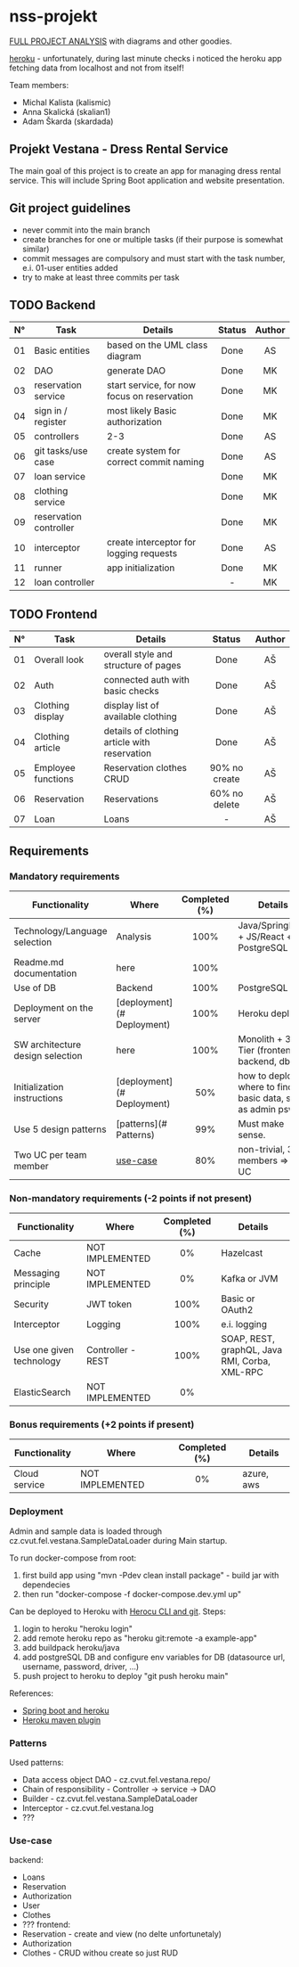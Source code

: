 # nss-projekt

[FULL PROJECT ANALYSIS](https://docs.google.com/document/d/1iwqCdzNI0flSrte5WLlODTj-EJvJFIHnS9dFIRaR8gM/edit?usp=sharing) with diagrams and other goodies.

[heroku](https://nss-semestral.herokuapp.com/) - unfortunately, during last minute checks i noticed the heroku app
fetching data from localhost and not from itself!

Team members:
- Michal Kalista (kalismic)
- Anna Skalická (skalian1)
- Adam Škarda (skardada)

## Projekt Vestana - Dress Rental Service

The main goal of this project is to create an app for 
managing dress rental service. This will include Spring
Boot application and website presentation.

## Git project guidelines
- never commit into the main branch
- create branches for one or multiple tasks (if their purpose is somewhat similar)
- commit messages are compulsory and must start with the task number, 
  e.i. 01-user entities added
- try to make at least three commits per task

## TODO Backend
| N°  | Task                   | Details                                     | Status | Author |
|:---:|------------------------|---------------------------------------------|:------:|:------:|
| 01  | Basic entities         | based on the UML class diagram              |  Done  |   AS   |
| 02  | DAO                    | generate DAO                                |  Done  |   MK   |
| 03  | reservation service    | start service, for now focus on reservation |  Done  |   MK   |
| 04  | sign in / register     | most likely Basic authorization             |  Done  |   MK   |
| 05  | controllers            | 2-3                                         |  Done  |   AS   |
| 06  | git tasks/use case     | create system for correct commit naming     |  Done  |   AS   |
| 07  | loan service           |                                             |  Done  |   MK   |
| 08  | clothing service       |                                             |  Done  |   MK   |
| 09  | reservation controller |                                             |  Done  |   MK   |
| 10  | interceptor            | create interceptor for logging requests     |  Done  |   AS   |
| 11  | runner                 | app initialization                          |  Done  |   MK   |
| 12  | loan controller        |                                          | - |  MK   |

## TODO Frontend
| N°  | Task                | Details                                     | Status | Author |
|:---:|---------------------|---------------------------------------------|:------:|:------:|
| 01  | Overall look        | overall style and structure of pages        |Done    |   AŠ   |
| 02  | Auth                | connected auth with basic checks            |Done    |   AŠ   |
| 03  | Clothing display    | display list of available clothing          |Done    |   AŠ   |
| 04  | Clothing article    | details of clothing article with reservation|Done    |   AŠ   |
| 05  | Employee functions  | Reservation clothes CRUD               |90% no create|   AŠ   |
| 06  | Reservation         | Reservations                                |60% no delete|   AŠ   |
| 07  | Loan                 | Loans                                      |  -  |   AŠ   |


## Requirements
<!-- must be displayed per instructions -->

### Mandatory requirements
| Functionality                    | Where       | Completed (%) | Details                                                    |
|----------------------------------|-------------|:-------------:|------------------------------------------------------------|
| Technology/Language selection    | Analysis     |     100%      | Java/SpringBoot + JS/React + PostgreSQL                    |
| Readme.md documentation          | here        |     100%      |                                                            |
| Use of DB                        | Backend     |      100%     | PostgreSQL                                                 |
| Deployment on the server         |[deployment](# Deployment) |     100%     | Heroku  deploy                                |
| SW architecture design selection | here        |     100%   | Monolith + 3 Tier (frontend, backend, db)                     |
| Initialization instructions      |[deployment](# Deployment)  |50%  | how to deploy, where to find basic data, such as admin psw |
| Use 5 design patterns            | [patterns](# Patterns)  |   99%  | Must make sense.                                           |
| Two UC per team member           | [use-case](#Use-case)  |   80%    | non-trivial, 3 members => 6 UC                             |



### Non-mandatory requirements (-2 points if not present)
| Functionality            | Where     | Completed (%) | Details                                        |
|--------------------------|-----------|:-------------:|------------------------------------------------|
| Cache                    |NOT IMPLEMENTED|      0%       | Hazelcast                                      |
| Messaging principle      |NOT IMPLEMENTED|      0%       | Kafka or JVM                                   |
| Security                 |JWT token  |     100%      | Basic or OAuth2                                |
| Interceptor              | Logging   |     100%      | e.i. logging                                   |
| Use one given technology | Controller - REST |      100%       | SOAP, REST, graphQL, Java RMI, Corba, XML-RPC  |
| ElasticSearch            |NOT IMPLEMENTED|      0%       |                                                |

### Bonus requirements (+2 points if present)
| Functionality | Where | Completed (%) | Details    |
|---------------|-------|:-------------:|------------|
| Cloud service | NOT IMPLEMENTED |      0%       | azure, aws |


### Deployment

Admin and sample data is loaded through cz.cvut.fel.vestana.SampleDataLoader during Main startup.

To run docker-compose from root:
  1. first build app using "mvn -Pdev clean install package" - build jar with dependecies
  1. then run "docker-compose -f docker-compose.dev.yml up"

Can be deployed to Heroku with [Herocu CLI and git]("https://devcenter.heroku.com/articles/git").
Steps:
  1. login to heroku "heroku login"
  1. add remote heroku repo as "heroku git:remote -a example-app"
  1. add buildpack heroku/java
  1. add postgreSQL DB and configure env variables for DB (datasource url, username, password, driver, ...)
  1. push project to heroku to deploy "git push heroku main"

References:
 - [Spring boot and heroku](https://devcenter.heroku.com/articles/deploying-spring-boot-apps-to-heroku)
 - [Heroku maven plugin](https://devcenter.heroku.com/articles/deploying-java-applications-with-the-heroku-maven-plugin)

### Patterns

Used patterns:
  - Data access object DAO - cz.cvut.fel.vestana.repo/
  - Chain of responsibility - Controller -> service -> DAO
  - Builder - cz.cvut.fel.vestana.SampleDataLoader
  - Interceptor - cz.cvut.fel.vestana.log
  - ???

### Use-case

backend:
  - Loans
  - Reservation
  - Authorization
  - User
  - Clothes
  - ???
frontend:
  - Reservation - create and view (no delte unfortunetaly)
  - Authorization
  - Clothes - CRUD withou create so just RUD



